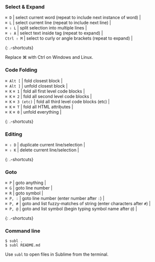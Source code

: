 ### Select & Expand

`⌘ D` | select current word (repeat to include next instance of word) |  
`⌘ L` | select current line (repeat to include next line) |  
`⌘ ⇧ L` | split selection into multiple lines |  
`⌘ ⇧ A` | select text inside tag (repeat to expand) |  
`Ctrl ⇧ M` | select to curly or angle brackets (repeat to expand) |

{: .-shortcuts}

Replace ⌘ with Ctrl on Windows and Linux.

### Code Folding

`⌘ Alt [` | fold closest block |  
`⌘ Alt ]` | unfold closest block |  
`⌘ K` `⌘ 1` | fold all first level code blocks |  
`⌘ K` `⌘ 2` | fold all second level code blocks |  
`⌘ K` `⌘ 3 (etc)` | fold all third level code blocks (etc) |  
`⌘ K` `⌘ T` | fold all HTML attributes |  
`⌘ K` `⌘ 0` | unfold everything |

{: .-shortcuts}

### Editing

`⌘ ⇧ D` | duplicate current line/selection |  
`⌘ ⇧ K` | delete current line/selection |

{: .-shortcuts}

### Goto

`⌘ P` | goto anything |  
`⌘ G` | goto line number |  
`⌘ R` | goto symbol |  
`⌘ P, :` | goto line number (enter number after `:`) |  
`⌘ P, #` | goto and list fuzzy-matches of string (enter characters after `#`) |  
`⌘ P, @` | goto and list symbol (begin typing symbol name after `@`) |

{: .-shortcuts}

### Command line

    $ subl .
    $ subl README.md

Use `subl` to open files in Sublime from the terminal.
